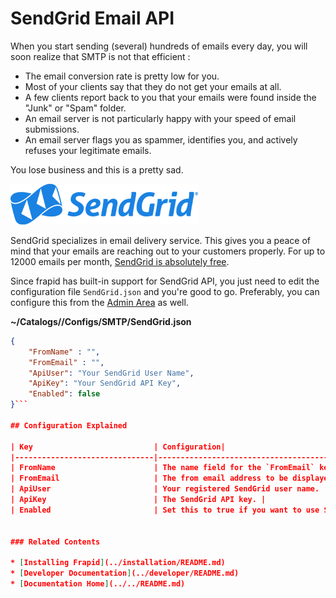 # SendGrid Email API

When you start sending (several) hundreds of emails every day, you will soon realize that SMTP is not that efficient :

* The email conversion rate is pretty low for you.
* Most of your clients say that they do not get your emails at all.
* A few clients report back to you that your emails were found inside the "Junk" or "Spam" folder.
* An email server is not particularly happy with your speed of email submissions.
* An email server flags you as spammer, identifies you, and actively refuses your legitimate emails.

You lose business and this is a pretty sad.

![SendGrid Logo](images/sendgrid.png)

SendGrid specializes in email delivery service. This gives you a peace of mind that your emails are reaching out to your customers properly.
For up to 12000 emails per month, [SendGrid is absolutely free](https://sendgrid.com/pricing).

Since frapid has built-in support for SendGrid API, you just need to edit the configuration file `SendGrid.json` and you're good to go. 
Preferably, you can configure this from the [Admin Area](#) as well.

**~/Catalogs/<domain>/Configs/SMTP/SendGrid.json**
```json
{
    "FromName" : "",
    "FromEmail" : "",
	"ApiUser": "Your SendGrid User Name",
	"ApiKey": "Your SendGrid API Key",
	"Enabled": false
}```

## Configuration Explained

| Key                           | Configuration|
|-------------------------------|---------------------------------------------------------|
| FromName                      | The name field for the `FromEmail` key. |
| FromEmail                     | The from email address to be displayed to the email recipients.|
| ApiUser                       | Your registered SendGrid user name. |
| ApiKey                        | The SendGrid API key. |
| Enabled                       | Set this to true if you want to use SendGrid API to send emails. If multiple email providers are enabled, the first one will be used. |


### Related Contents

* [Installing Frapid](../installation/README.md)
* [Developer Documentation](../developer/README.md)
* [Documentation Home](../../README.md)
